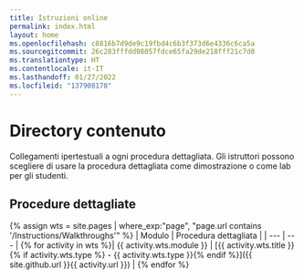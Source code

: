 ```yaml
---
title: Istruzioni online
permalink: index.html
layout: home
ms.openlocfilehash: c8816b7d9de9c19fbd4c6b3f373d6e4336c6ca5a
ms.sourcegitcommit: 26c283fffdd08057fdce65fa29de218fff21c7d0
ms.translationtype: HT
ms.contentlocale: it-IT
ms.lasthandoff: 01/27/2022
ms.locfileid: "137908178"
---
```

# <a name="content-directory"></a>Directory contenuto

Collegamenti ipertestuali a ogni procedura dettagliata. Gli istruttori possono scegliere di usare la procedura dettagliata come dimostrazione o come lab per gli studenti. 

## <a name="walkthroughs"></a>Procedure dettagliate

{% assign wts = site.pages | where_exp:"page", "page.url contains '/Instructions/Walkthroughs'" %}
| Modulo | Procedura dettagliata |
| --- | --- | 
{% for activity in wts %}| {{ activity.wts.module }} | [{{ activity.wts.title }}{% if activity.wts.type %} - {{ activity.wts.type }}{% endif %}]({{ site.github.url }}{{ activity.url }}) |
{% endfor %}

